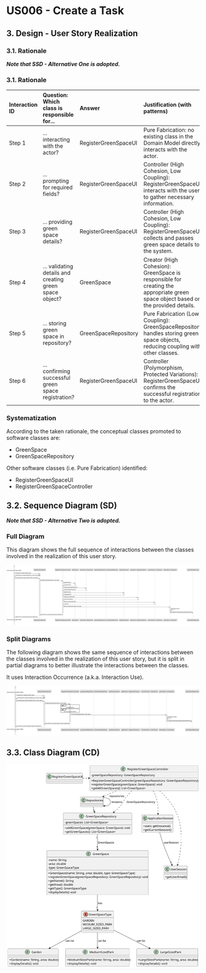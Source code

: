 # US006 - Create a Task 

## 3. Design - User Story Realization 

### 3.1. Rationale

_**Note that SSD - Alternative One is adopted.**_

### 3.1. Rationale

| Interaction ID | Question: Which class is responsible for... | Answer                      | Justification (with patterns)                                                                                              |
|:-------------  |:--------------------- |:---------------------|:---------------------------------------------------------------------------------------------------------------------------|
| Step 1  		 | ... interacting with the actor?            | RegisterGreenSpaceUI        | Pure Fabrication: no existing class in the Domain Model directly interacts with the actor.                                  |
| Step 2  		 | ... prompting for required fields?         | RegisterGreenSpaceUI        | Controller (High Cohesion, Low Coupling): RegisterGreenSpaceUI interacts with the user to gather necessary information.     |
| Step 3  		 | ... providing green space details?         | RegisterGreenSpaceUI        | Controller (High Cohesion, Low Coupling): RegisterGreenSpaceUI collects and passes green space details to the system.       |
| Step 4  		 | ... validating details and creating green space object? | GreenSpace            | Creator (High Cohesion): GreenSpace is responsible for creating the appropriate green space object based on the provided details.  |
| Step 5  		 | ... storing green space in repository?     | GreenSpaceRepository        | Pure Fabrication (Low Coupling): GreenSpaceRepository handles storing green space objects, reducing coupling with other classes. |
| Step 6  		 | ... confirming successful green space registration? | RegisterGreenSpaceUI  | Controller (Polymorphism, Protected Variations): RegisterGreenSpaceUI confirms the successful registration to the actor.       |
### Systematization ##

According to the taken rationale, the conceptual classes promoted to software classes are: 

* GreenSpace
* GreenSpaceRepository

Other software classes (i.e. Pure Fabrication) identified: 

* RegisterGreenSpaceUI
* RegisterGreenSpaceController


## 3.2. Sequence Diagram (SD)

_**Note that SSD - Alternative Two is adopted.**_

### Full Diagram

This diagram shows the full sequence of interactions between the classes involved in the realization of this user story.

![Sequence Diagram - Full](svg/us020-sequence-diagram-full.svg)

### Split Diagrams

The following diagram shows the same sequence of interactions between the classes involved in the realization of this user story, but it is split in partial diagrams to better illustrate the interactions between the classes.

It uses Interaction Occurrence (a.k.a. Interaction Use).

![Sequence Diagram - split](svg/us020-sequence-diagram-split.svg)



## 3.3. Class Diagram (CD)

![Class Diagram](svg/us020-class-diagram.svg)